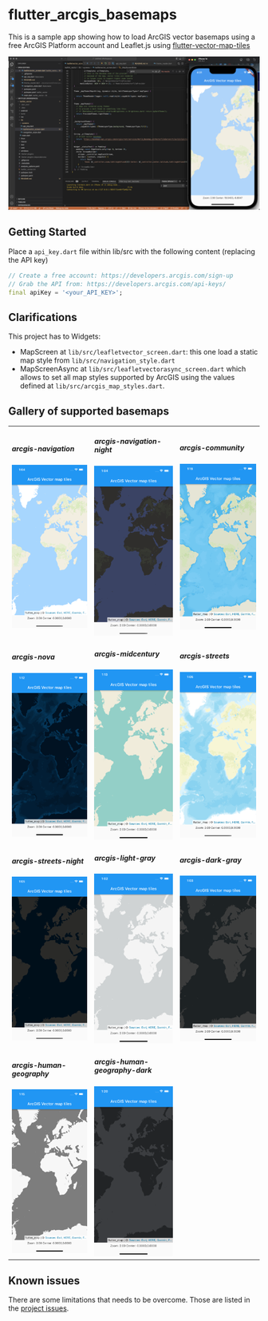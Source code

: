 # flutter_arcgis_basemaps

This is a sample app showing how to load ArcGIS vector basemaps using a free 
ArcGIS Platform account and Leaflet.js using [flutter-vector-map-tiles](https://github.com/greensopinion/flutter-vector-map-tiles)

![VSCode Screenshot](./assets/screenshot-arcgis-flutter.png)

## Getting Started

Place a `api_key.dart` file within lib/src with the following content (replacing the API key)

```dart
// Create a free account: https://developers.arcgis.com/sign-up
// Grab the API from: https://developers.arcgis.com/api-keys/
final apiKey = '<your_API_KEY>';
```

## Clarifications

This project has to Widgets:

* MapScreen at `lib/src/leafletvector_screen.dart`: this one load a static map style from `lib/src/navigation_style.dart`
* MapScreenAsync at `lib/src/leafletvectorasync_screen.dart` which allows to set all map styles supported by ArcGIS using the values defined at `lib/src/arcgis_map_styles.dart`.

## Gallery of supported basemaps

<table>
    <tr>
        <td>
            <h5>arcgis-navigation</h5>
            <img src="./assets/arcgis-navigation.png" alt="example screenshot" width="292" />
        </td>
        <td>
            <h5>arcgis-navigation-night</h5>
            <img src="./assets/arcgis-navigation-night.png" alt="example screenshot" width="292" />
        </td>
        <td>
            <h5>arcgis-community</h5>
            <img src="./assets/arcgis-community.png" alt="example screenshot" width="292" />
        </td>
    </tr>
    <tr>
        <td>
            <h5>arcgis-nova</h5>
            <img src="./assets/arcgis-nova.png" alt="example screenshot" width="292" />
        </td>
        <td>
            <h5>arcgis-midcentury</h5>
            <img src="./assets/arcgis-midcentury.png" alt="example screenshot" width="292" />
        </td>
        <td>
            <h5>arcgis-streets</h5>
            <img src="./assets/arcgis-streets.png" alt="example screenshot" width="292" />
        </td>
    </tr>
    <tr>
        <td>
            <h5>arcgis-streets-night</h5>
            <img src="./assets/arcgis-streets-night.png" alt="example screenshot" width="292" />
        </td>
        <td>
            <h5>arcgis-light-gray</h5>
            <img src="./assets/arcgis-light-gray.png" alt="example screenshot" width="292" />
        </td>
        <td>
            <h5>arcgis-dark-gray</h5>
            <img src="./assets/arcgis-dark-gray.png" alt="example screenshot" width="292" />
        </td>
    </tr>
    <tr>
        <td>
            <h5>arcgis-human-geography</h5>
            <img src="./assets/arcgis-human-geography.png" alt="example screenshot" width="292" />
        </td>
        <td>
            <h5>arcgis-human-geography-dark</h5>
            <img src="./assets/arcgis-human-geography-dark.png" alt="example screenshot" width="292" />
        </td>
        <td></td>
    </tr>
</table>

## Known issues

There are some limitations that needs to be overcome. Those are listed in the [project issues](https://github.com/hhkaos/flutter_arcgis_basemaps/issues).
